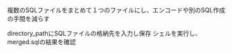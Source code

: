 複数のSQLファイルをまとめて１つのファイルにし、エンコードや別のSQL作成の手間を減らす

directory_pathにSQLファイルの格納先を入力し保存
シェルを実行し、merged.sqlの結果を確認
